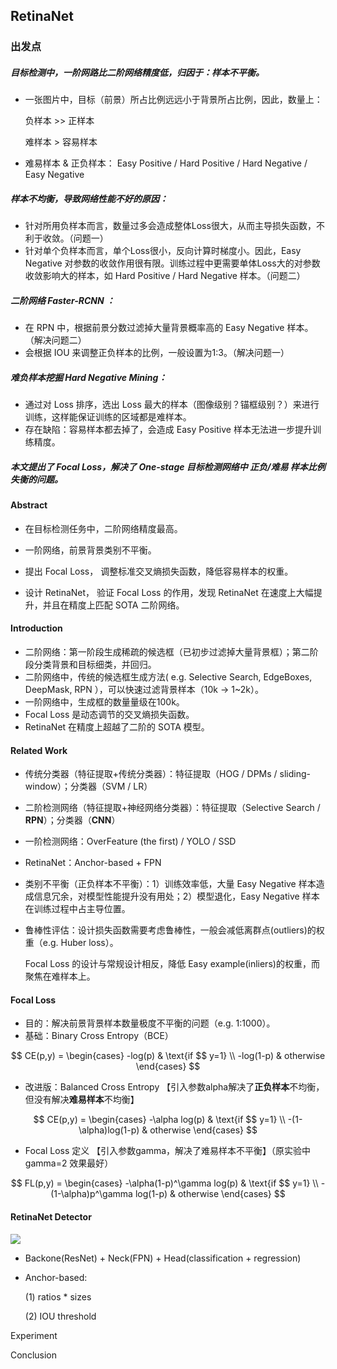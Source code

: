 ## RetinaNet

### 出发点

##### 目标检测中，一阶网路比二阶网络精度低，**归因于：样本不平衡。**

- 一张图片中，目标（前景）所占比例远远小于背景所占比例，因此，数量上：

  负样本 >> 正样本

  难样本 > 容易样本

- 难易样本 & 正负样本： Easy Positive / Hard Positive / Hard Negative / Easy Negative

##### 样本不均衡，导致网络性能不好的原因：

- 针对所用负样本而言，数量过多会造成整体Loss很大，从而主导损失函数，不利于收敛。（问题一）
- 针对单个负样本而言，单个Loss很小，反向计算时梯度小。因此，Easy Negative 对参数的收敛作用很有限。训练过程中更需要单体Loss大的对参数收敛影响大的样本，如 Hard Positive / Hard Negative 样本。（问题二）

##### 二阶网络 Faster-RCNN ：

- 在 RPN 中，根据前景分数过滤掉大量背景概率高的 Easy Negative 样本。（解决问题二）
- 会根据 IOU 来调整正负样本的比例，一般设置为1:3。（解决问题一）

##### 难负样本挖掘 Hard Negative Mining：

- 通过对 Loss 排序，选出 Loss 最大的样本（图像级别？锚框级别？）来进行训练，这样能保证训练的区域都是难样本。
- 存在缺陷：容易样本都去掉了，会造成 Easy Positive 样本无法进一步提升训练精度。

##### 本文提出了 Focal Loss，解决了 One-stage 目标检测网络中 正负/难易 样本比例失衡的问题。



#### Abstract

- 在目标检测任务中，二阶网络精度最高。

- 一阶网络，前景背景类别不平衡。

- 提出 Focal Loss， 调整标准交叉熵损失函数，降低容易样本的权重。

- 设计 RetinaNet， 验证 Focal Loss 的作用，发现 RetinaNet 在速度上大幅提升，并且在精度上匹配 SOTA 二阶网络。

  

#### Introduction

- 二阶网络：第一阶段生成稀疏的候选框（已初步过滤掉大量背景框）；第二阶段分类背景和目标细类，并回归。
- 二阶网络中，传统的候选框生成方法( e.g. Selective Search, EdgeBoxes, DeepMask, RPN ），可以快速过滤背景样本（10k -> 1~2k）。
- 一阶网络中，生成框的数量量级在100k。
- Focal Loss 是动态调节的交叉熵损失函数。
- RetinaNet 在精度上超越了二阶的 SOTA 模型。



#### Related Work

- 传统分类器（特征提取+传统分类器）：特征提取（HOG / DPMs / sliding-window）；分类器（SVM / LR）

- 二阶检测网络（特征提取+神经网络分类器）：特征提取（Selective Search / **RPN**）；分类器（**CNN**）

- 一阶检测网络：OverFeature (the first) / YOLO / SSD

- RetinaNet：Anchor-based + FPN

- 类别不平衡（正负样本不平衡）：1）训练效率低，大量 Easy Negative 样本造成信息冗余，对模型性能提升没有用处；2）模型退化，Easy Negative 样本在训练过程中占主导位置。

- 鲁棒性评估：设计损失函数需要考虑鲁棒性，一般会减低离群点(outliers)的权重（e.g. Huber loss）。

  Focal Loss 的设计与常规设计相反，降低 Easy example(inliers)的权重，而聚焦在难样本上。



#### Focal Loss

- 目的：解决前景背景样本数量极度不平衡的问题（e.g. 1:1000）。
- 基础：Binary Cross Entropy（BCE）

$$
CE(p,y) = \begin{cases}
-log(p) & \text{if $$ y=1} \\ 
-log(1-p) & otherwise 
\end{cases}
$$

- 改进版：Balanced Cross Entropy 【引入参数alpha解决了**正负样本**不均衡，但没有解决**难易样本**不均衡】

$$
CE(p,y) = \begin{cases}
-\alpha log(p) & \text{if $$ y=1} \\ 
-(1-\alpha)log(1-p) & otherwise 
\end{cases}
$$

- Focal Loss 定义 【引入参数gamma，解决了难易样本不平衡】（原实验中 gamma=2 效果最好）

$$
FL(p,y) = \begin{cases}
-\alpha(1-p)^\gamma log(p) & \text{if $$ y=1} \\ 
-(1-\alpha)p^\gamma log(1-p) & otherwise 
\end{cases}
$$



#### RetinaNet Detector

![](https://gitee.com/jchencp/notepics/raw/master/retinanet_structure.png)

- Backone(ResNet) + Neck(FPN) + Head(classification + regression)

- Anchor-based:

  (1) ratios * sizes 

  (2) IOU threshold





Experiment



Conclusion





